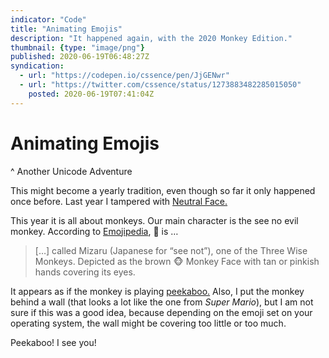 ```yaml
---
indicator: "Code"
title: "Animating Emojis"
description: "It happened again, with the 2020 Monkey Edition."
thumbnail: {type: "image/png"}
published: 2020-06-19T06:48:27Z
syndication:
  - url: "https://codepen.io/cssence/pen/JjGENwr"
  - url: "https://twitter.com/cssence/status/1273883482285015050"
    posted: 2020-06-19T07:41:04Z    
---
```


# Animating Emojis
^ Another Unicode Adventure

This might become a yearly tradition, even though so far it only happened once before. Last year I tampered with [Neutral Face.](/2019/animating-emojis)

This year it is all about monkeys. Our main character is the see no evil monkey. According to [Emojipedia](https://emojipedia.org/see-no-evil-monkey/), 🙈 is &hellip;

> [&hellip;] called <span lang="ja-JP">Mizaru</span> (Japanese for “see not”), one of the Three Wise Monkeys. Depicted as the brown 🐵 Monkey Face with tan or pinkish hands covering its eyes.

It appears as if the monkey is playing [peekaboo.](https://en.wikipedia.org/wiki/Peekaboo) Also, I put the monkey behind a wall (that looks a lot like the one from _Super Mario_), but I am not sure if this was a good idea, because depending on the emoji set on your operating system, the wall might be covering too little or too much.

Peekaboo! I see you!
